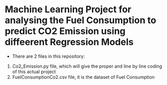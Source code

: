 # Machine Learning Project for analysing the Fuel Consumption to predict CO2 Emission using diffeerent Regression Models

- There are 2 files in this repository:

1. Co2_Emission.py file, which will give the proper and line by line coding of this actual project
2. FuelConsumptionCo2.csv file, it is the dataset of Fuel Consumption
